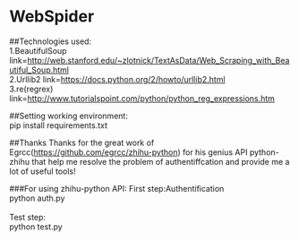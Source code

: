 # WebSpider
##Technologies used:</br>
1.BeautifulSoup link=http://web.stanford.edu/~zlotnick/TextAsData/Web_Scraping_with_Beautiful_Soup.html </br>
2.Urllib2 link=https://docs.python.org/2/howto/urllib2.html</br>
3.re(regrex) link=http://www.tutorialspoint.com/python/python_reg_expressions.htm</br>

##Setting working environment:</br>
pip install requirements.txt</br>

##Thanks
Thanks for the great work of Egrcc(https://github.com/egrcc/zhihu-python) for his genius API python-zhihu that help me resolve the problem of authentiffcation and provide me a lot of useful tools!

###For using zhihu-python API:
First step:Authentification</br>
python auth.py</br></br>
Test step:</br>
python test.py</br>
  
